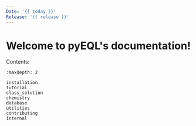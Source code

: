```yaml
---
Date: '{{ today }}'
Release: '{{ release }}'
---
```


# Welcome to pyEQL's documentation!

Contents:

```{toctree}
:maxdepth: 2

installation
tutorial
class_solution
chemistry
database
utilities
contributing
internal
```
